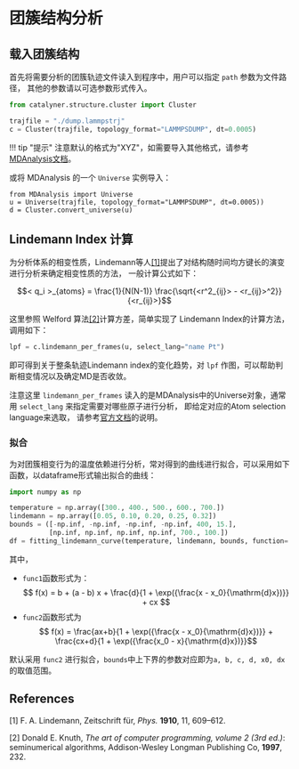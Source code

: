 # 团簇结构分析

## 载入团簇结构

首先将需要分析的团簇轨迹文件读入到程序中，用户可以指定 `path` 参数为文件路径，
其他的参数请以可选参数形式传入。

```python
from catalyner.structure.cluster import Cluster

trajfile = "./dump.lammpstrj"
c = Cluster(trajfile, topology_format="LAMMPSDUMP", dt=0.0005)
```

!!! tip "提示"
    注意默认的格式为"XYZ"，如需要导入其他格式，请参考
    [MDAnalysis文档](https://userguide.mdanalysis.org/stable/formats/)。

或将 MDAnalysis 的一个 `Universe` 实例导入：

```
from MDAnalysis import Universe
u = Universe(trajfile, topology_format="LAMMPSDUMP", dt=0.0005))
d = Cluster.convert_universe(u)
```

## Lindemann Index 计算

为分析体系的相变性质，Lindemann等人[[1]](#1)提出了对结构随时间均方键长的演变进行分析来确定相变性质的方法，
一般计算公式如下：

$$< q_i >_{atoms} = \frac{1}{N(N-1)} \frac{\sqrt{<r^2_{ij}> - <r_{ij}>^2}}{<r_{ij}>}$$

这里参照 Welford 算法[[2]](#2)计算方差，简单实现了 Lindemann Index的计算方法，调用如下：

```python
lpf = c.lindemann_per_frames(u, select_lang="name Pt")
```

即可得到关于整条轨迹Lindemann index的变化趋势，对 `lpf` 作图，可以帮助判断相变情况以及确定MD是否收敛。

注意这里 `lindemann_per_frames` 读入的是MDAnalysis中的Universe对象，通常用 `select_lang` 来指定需要对哪些原子进行分析，
即给定对应的Atom selection language来选取，
请参考[官方文档](https://userguide.mdanalysis.org/stable/selections.html)的说明。

### 拟合

为对团簇相变行为的温度依赖进行分析，常对得到的曲线进行拟合，可以采用如下函数，以dataframe形式输出拟合的曲线：

```python
import numpy as np

temperature = np.array([300., 400., 500., 600., 700.])
lindemann = np.array([0.05, 0.10, 0.20, 0.25, 0.32])
bounds = ([-np.inf, -np.inf, -np.inf, -np.inf, 400, 15.], 
          [np.inf, np.inf, np.inf, np.inf, 700., 100.])
df = fitting_lindemann_curve(temperature, lindemann, bounds, function='func2')
```

其中，

- `func1`函数形式为：
  $$ f(x) = b + (a - b) x + \frac{d}{1 + \exp({\frac{x - x_0}{\mathrm{d}x})}} + cx $$
- `func2`函数形式为
  $$ f(x) = \frac{ax+b}{1 + \exp({\frac{x - x_0}{\mathrm{d}x})}} + \frac{cx+d}{1 + \exp({\frac{x_0 - x}{\mathrm{d}x})}}$$

默认采用 `func2` 进行拟合，`bounds`中上下界的参数对应即为`a, b, c, d, x0, dx`的取值范围。

## References

<a id="1">[1]</a> F. A. Lindemann, Zeitschrift für, *Phys.* **1910**, 11, 609–612.

<a id="2">[2]</a> Donald E. Knuth, *The art of computer programming, volume 2 (3rd ed.)*: seminumerical algorithms, Addison-Wesley Longman Publishing Co, **1997**, 232.